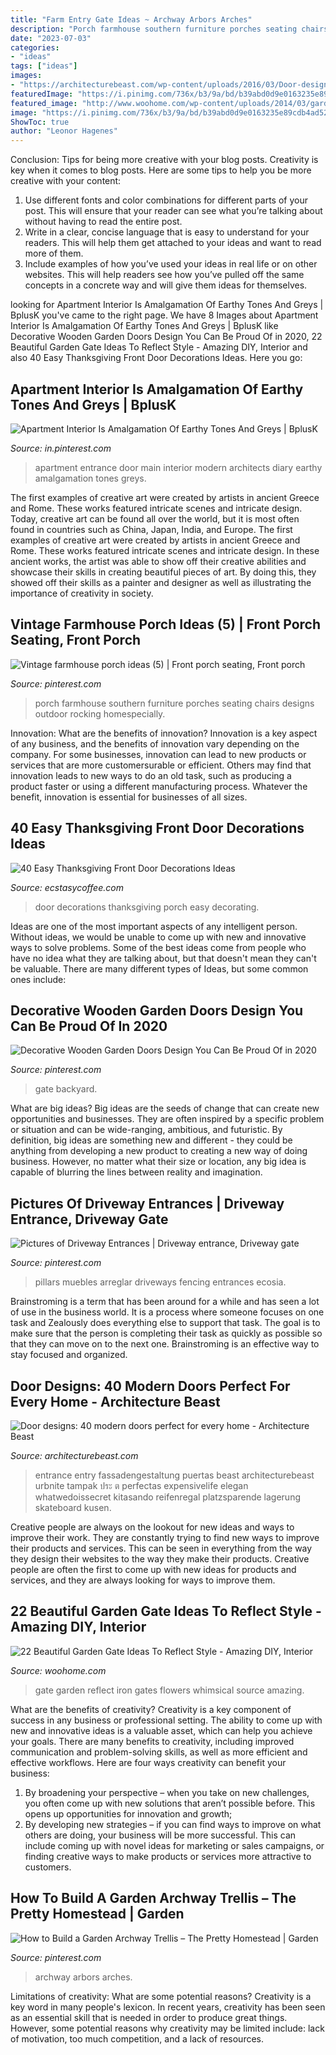 ```yaml
---
title: "Farm Entry Gate Ideas ~ Archway Arbors Arches"
description: "Porch farmhouse southern furniture porches seating chairs designs outdoor rocking homespecially"
date: "2023-07-03"
categories:
- "ideas"
tags: ["ideas"]
images:
- "https://architecturebeast.com/wp-content/uploads/2016/03/Door-designs-40-modern-doors-perfect-for-every-home-featured-on-architecture-beast-13.jpg"
featuredImage: "https://i.pinimg.com/736x/b3/9a/bd/b39abd0d9e0163235e89cdb4ad5294c5.jpg"
featured_image: "http://www.woohome.com/wp-content/uploads/2014/03/garden-gate-9.jpg"
image: "https://i.pinimg.com/736x/b3/9a/bd/b39abd0d9e0163235e89cdb4ad5294c5.jpg"
ShowToc: true
author: "Leonor Hagenes"
---
```



Conclusion: Tips for being more creative with your blog posts.
Creativity is key when it comes to blog posts. Here are some tips to help you be more creative with your content: 
1. Use different fonts and color combinations for different parts of your post. This will ensure that your reader can see what you’re talking about without having to read the entire post. 
2. Write in a clear, concise language that is easy to understand for your readers. This will help them get attached to your ideas and want to read more of them. 
3. Include examples of how you’ve used your ideas in real life or on other websites. This will help readers see how you’ve pulled off the same concepts in a concrete way and will give them ideas for themselves. 

	

		
looking for Apartment Interior Is Amalgamation Of Earthy Tones And Greys | BplusK you've came to the right page. We have 8 Images about Apartment Interior Is Amalgamation Of Earthy Tones And Greys | BplusK like Decorative Wooden Garden Doors Design You Can Be Proud Of in 2020, 22 Beautiful Garden Gate Ideas To Reflect Style - Amazing DIY, Interior and also 40 Easy Thanksgiving Front Door Decorations Ideas. Here you go:
		
    
## Apartment Interior Is Amalgamation Of Earthy Tones And Greys | BplusK

<img loading=lazy src="https://i.pinimg.com/736x/e7/8d/25/e78d25aff0e04db81a6b7d3a82c78b94.jpg" onerror="this.onerror=null;this.src='https://tse3.mm.bing.net/th?id=OIP.hSTXnRXw8LX7ZS_1WrW0zwHaHW&amp;pid=15.1';" alt="Apartment Interior Is Amalgamation Of Earthy Tones And Greys | BplusK">

_Source: in.pinterest.com_

>apartment entrance door main interior modern architects diary earthy amalgamation tones greys. 

	

The first examples of creative art were created by artists in ancient Greece and Rome. These works featured intricate scenes and intricate design. Today, creative art can be found all over the world, but it is most often found in countries such as China, Japan, India, and Europe.
The first examples of creative art were created by artists in ancient Greece and Rome. These works featured intricate scenes and intricate design. In these ancient works, the artist was able to show off their creative abilities and showcase their skills in creating beautiful pieces of art. By doing this, they showed off their skills as a painter and designer as well as illustrating the importance of creativity in society.

    
## Vintage Farmhouse Porch Ideas (5) | Front Porch Seating, Front Porch

<img loading=lazy src="https://i.pinimg.com/736x/0e/0b/44/0e0b445d91132e134244a5af0759fbaa.jpg" onerror="this.onerror=null;this.src='https://tse4.mm.bing.net/th?id=OIP.2-OYYgPSZrcq2ZGRPA0WPQHaMT&amp;pid=15.1';" alt="Vintage farmhouse porch ideas (5) | Front porch seating, Front porch">

_Source: pinterest.com_

>porch farmhouse southern furniture porches seating chairs designs outdoor rocking homespecially. 

	

Innovation: What are the benefits of innovation?
Innovation is a key aspect of any business, and the benefits of innovation vary depending on the company. For some businesses, innovation can lead to new products or services that are more customersurable or efficient. Others may find that innovation leads to new ways to do an old task, such as producing a product faster or using a different manufacturing process. Whatever the benefit, innovation is essential for businesses of all sizes.

    
## 40 Easy Thanksgiving Front Door Decorations Ideas

<img loading=lazy src="https://i1.wp.com/www.ecstasycoffee.com/wp-content/uploads/2016/10/thaksgiving-front-porch-decorating-ideas.jpg" onerror="this.onerror=null;this.src='https://tse1.mm.bing.net/th?id=OIP.8nMDK58lurrGd_smOADM7AHaJ3&amp;pid=15.1';" alt="40 Easy Thanksgiving Front Door Decorations Ideas">

_Source: ecstasycoffee.com_

>door decorations thanksgiving porch easy decorating. 

	

Ideas are one of the most important aspects of any intelligent person. Without ideas, we would be unable to come up with new and innovative ways to solve problems. Some of the best ideas come from people who have no idea what they are talking about, but that doesn't mean they can't be valuable. There are many different types of Ideas, but some common ones include:

    
## Decorative Wooden Garden Doors Design You Can Be Proud Of In 2020

<img loading=lazy src="https://i.pinimg.com/736x/b3/9a/bd/b39abd0d9e0163235e89cdb4ad5294c5.jpg" onerror="this.onerror=null;this.src='https://tse3.mm.bing.net/th?id=OIP.TlnKRxVBjZt785px2UaOUAHaJ3&amp;pid=15.1';" alt="Decorative Wooden Garden Doors Design You Can Be Proud Of in 2020">

_Source: pinterest.com_

>gate backyard. 

	

What are big ideas?
Big ideas are the seeds of change that can create new opportunities and businesses. They are often inspired by a specific problem or situation and can be wide-ranging, ambitious, and futuristic. By definition, big ideas are something new and different - they could be anything from developing a new product to creating a new way of doing business. However, no matter what their size or location, any big idea is capable of blurring the lines between reality and imagination.

    
## Pictures Of Driveway Entrances | Driveway Entrance, Driveway Gate

<img loading=lazy src="https://i.pinimg.com/736x/53/ec/77/53ec7797d727ccc8d0f6c7a772adefad.jpg" onerror="this.onerror=null;this.src='https://tse4.mm.bing.net/th?id=OIP.Hw5QRYXPBkaMlZUzw8sojAAAAA&amp;pid=15.1';" alt="Pictures of Driveway Entrances | Driveway entrance, Driveway gate">

_Source: pinterest.com_

>pillars muebles arreglar driveways fencing entrances ecosia. 

	

Brainstroming is a term that has been around for a while and has seen a lot of use in the business world. It is a process where someone focuses on one task and Zealously does everything else to support that task. The goal is to make sure that the person is completing their task as quickly as possible so that they can move on to the next one. Brainstroming is an effective way to stay focused and organized.

    
## Door Designs: 40 Modern Doors Perfect For Every Home - Architecture Beast

<img loading=lazy src="https://architecturebeast.com/wp-content/uploads/2016/03/Door-designs-40-modern-doors-perfect-for-every-home-featured-on-architecture-beast-13.jpg" onerror="this.onerror=null;this.src='https://tse1.mm.bing.net/th?id=OIP.YtHj8_B1-KHaMX7ZlaMVHwHaLH&amp;pid=15.1';" alt="Door designs: 40 modern doors perfect for every home - Architecture Beast">

_Source: architecturebeast.com_

>entrance entry fassadengestaltung puertas beast architecturebeast urbnite tampak ประ ต perfectas expensivelife elegan whatwedoissecret kitasando reifenregal platzsparende lagerung skateboard kusen. 

	

Creative people are always on the lookout for new ideas and ways to improve their work. They are constantly trying to find new ways to improve their products and services. This can be seen in everything from the way they design their websites to the way they make their products. Creative people are often the first to come up with new ideas for products and services, and they are always looking for ways to improve them.

    
## 22 Beautiful Garden Gate Ideas To Reflect Style - Amazing DIY, Interior

<img loading=lazy src="http://www.woohome.com/wp-content/uploads/2014/03/garden-gate-9.jpg" onerror="this.onerror=null;this.src='https://tse2.mm.bing.net/th?id=OIP.LtODAM3Eff57y8vN9uZGuAHaMj&amp;pid=15.1';" alt="22 Beautiful Garden Gate Ideas To Reflect Style - Amazing DIY, Interior">

_Source: woohome.com_

>gate garden reflect iron gates flowers whimsical source amazing. 

	

What are the benefits of creativity?
Creativity is a key component of success in any business or professional setting. The ability to come up with new and innovative ideas is a valuable asset, which can help you achieve your goals. There are many benefits to creativity, including improved communication and problem-solving skills, as well as more efficient and effective workflows. Here are four ways creativity can benefit your business: 
1) By broadening your perspective – when you take on new challenges, you often come up with new solutions that aren’t possible before. This opens up opportunities for innovation and growth; 
2) By developing new strategies – if you can find ways to improve on what others are doing, your business will be more successful. This can include coming up with novel ideas for marketing or sales campaigns, or finding creative ways to make products or services more attractive to customers.

    
## How To Build A Garden Archway Trellis – The Pretty Homestead | Garden

<img loading=lazy src="https://i.pinimg.com/736x/ef/26/f0/ef26f084368fbc7dabef3657ca3e1356.jpg" onerror="this.onerror=null;this.src='https://tse2.mm.bing.net/th?id=OIP.MO-do42dMBekRNNOoUa9VQHaKL&amp;pid=15.1';" alt="How to Build a Garden Archway Trellis – The Pretty Homestead | Garden">

_Source: pinterest.com_

>archway arbors arches. 

	

Limitations of creativity: What are some potential reasons?
Creativity is a key word in many people's lexicon. In recent years, creativity has been seen as an essential skill that is needed in order to produce great things. However, some potential reasons why creativity may be limited include: lack of motivation, too much competition, and a lack of resources.

